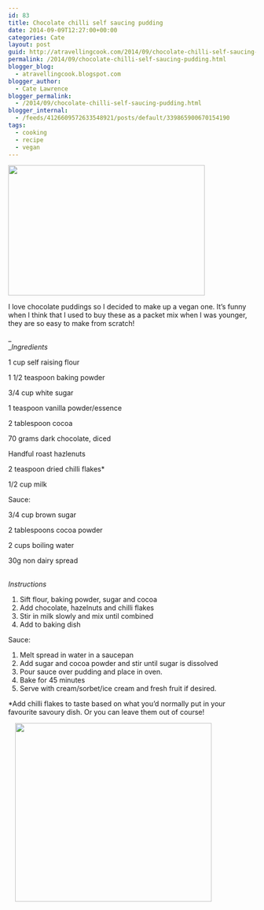 ```yaml
---
id: 83
title: Chocolate chilli self saucing pudding
date: 2014-09-09T12:27:00+00:00
categories: Cate
layout: post
guid: http://atravellingcook.com/2014/09/chocolate-chilli-self-saucing-pudding.html
permalink: /2014/09/chocolate-chilli-self-saucing-pudding.html
blogger_blog:
  - atravellingcook.blogspot.com
blogger_author:
  - Cate Lawrence
blogger_permalink:
  - /2014/09/chocolate-chilli-self-saucing-pudding.html
blogger_internal:
  - /feeds/4126609572633548921/posts/default/339865900670154190
tags:
  - cooking
  - recipe
  - vegan
---
```


  <a  href="http://4.bp.blogspot.com/-hAUhB4Uxiws/VA7ju7KYuEI/AAAAAAAAJc0/FcFJe3mOM0Q/s1600/15187906095_49328dd709_z.jpg"><img src="http://4.bp.blogspot.com/-hAUhB4Uxiws/VA7ju7KYuEI/AAAAAAAAJc0/FcFJe3mOM0Q/s1600/15187906095_49328dd709_z.jpg" alt="" width="400" height="265" border="0" /></a>


I love chocolate puddings so I decided to make up a vegan one. It&#8217;s funny when I think that I used to buy these as a packet mix when I was younger, they are so easy to make from scratch! 

_<br /> __Ingredients_

1 cup self raising flour

1 1/2 teaspoon baking powder

3/4 cup white sugar

1 teaspoon vanilla powder/essence

2 tablespoon cocoa

70 grams dark chocolate, diced

Handful roast hazlenuts

2 teaspoon dried chilli flakes*

1/2 cup milk

Sauce:

3/4 cup brown sugar

2 tablespoons cocoa powder

2 cups boiling water

30g non dairy spread

<i><br /> </i><i>Instructions</i>

  1. Sift flour, baking powder, sugar and cocoa
  2. Add chocolate, hazelnuts and chilli flakes
  3. Stir in milk slowly and mix until combined
  4. Add to baking dish

Sauce:

  1. Melt spread in water in a saucepan
  2. Add sugar and cocoa powder and stir until sugar is dissolved
  3. Pour sauce over pudding and place in oven.
  4. Bake for 45 minutes
  5. Serve with cream/sorbet/ice cream and fresh fruit if desired.

*Add chilli flakes to taste based on what you&#8217;d normally put in your favourite savoury dish. Or you can leave them out of course!

<a style="margin-left: 1em; margin-right: 1em; text-align: center;" href="http://3.bp.blogspot.com/-m93aRlh9v5w/VA7ju0kSaII/AAAAAAAAJcw/0HGCA4te214/s1600/15184879261_6f31ed1c1a_z.jpg"><img src="http://3.bp.blogspot.com/-m93aRlh9v5w/VA7ju0kSaII/AAAAAAAAJcw/0HGCA4te214/s1600/15184879261_6f31ed1c1a_z.jpg" alt="" width="400" height="363" border="0" /></a>
